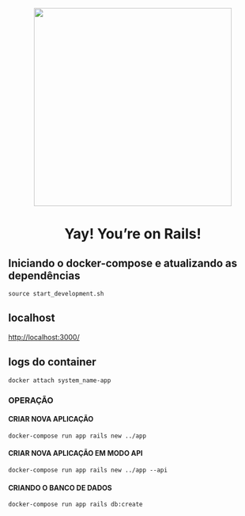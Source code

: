 <p align="center"><a href="https://rubyonrails.org/" target]="_blank"><img src="https://upload.wikimedia.org/wikipedia/commons/thumb/6/62/Ruby_On_Rails_Logo.svg/1200px-Ruby_On_Rails_Logo.svg.png" width="400"></a></p>

<h1 align="center">Yay! You’re on Rails!</h1>

## Iniciando o docker-compose e atualizando as dependências
```
source start_development.sh
```
## localhost

[http://localhost:3000/](http://localhost:3000/)

## logs do container
```
docker attach system_name-app
```

### OPERAÇÃO
#### CRIAR NOVA APLICAÇÃO
```
docker-compose run app rails new ../app
```
#### CRIAR NOVA APLICAÇÃO EM MODO API
```
docker-compose run app rails new ../app --api
```
#### CRIANDO O BANCO DE DADOS
```
docker-compose run app rails db:create
```
